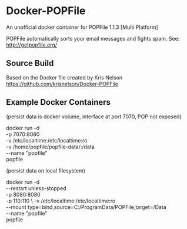 # Docker-POPFile
An unofficial docker container for POPFile 1.1.3 [Multi Platform]

POPFile automatically sorts your email messages and fights spam. See:
http://getpopfile.org/

## Source Build
Based on the Docker file created by Kris Nelson
https://github.com/krisnelson/Docker-POPFile

## Example Docker Containers
(persist data is docker volume, interface at port 7070, POP not exposed)

docker run -d \
  -p 7070:8080 \
  -v /etc/localtime:/etc/localtime:ro \
  -v /home/popfile/popfile-data/:/data \
  --name "popfile" \
  popfile

(persist data on local filesystem)

docker run -d \
   --restart unless-stopped \
   -p 8080:8080 \
   -p 110:110 \ 
   -v /etc/localtime:/etc/localtime:ro \
   --mount type=bind,source=C:/ProgramData/POPFile,target=/Data \
   --name "popfile" \
   popfile
